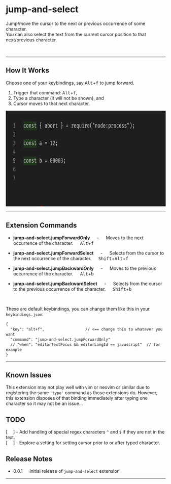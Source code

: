 # jump-and-select

Jump/move the cursor to the next or previous occurrence of some character.  
You can also select the text from the current cursor position to that next/previous character.

<br/>

-----------


## How It Works

Choose one of your keybindings, say <kbd>Alt</kbd>+<kbd>f</kbd> to jump forward.  

1.  Trigger that command: <kbd>Alt</kbd>+<kbd>f</kbd>,   
2.  Type a character (it will not be shown), and     
3.  Cursor moves to that next character.  

<img src="https://github.com/ArturoDent/jump-and-select/blob/master/images/jumpIntro.gif?raw=true" width="700" height="300" alt="Move cursors forward to next character"/>  


----------


## Extension Commands

* **jump-and-select.jumpForwardOnly**   &emsp; - &emsp; Moves to the next occurrence of the character.
&emsp; <kbd>Alt</kbd>+<kbd>f</kbd>   

* **jump-and-select.jumpForwardSelect**   &emsp; - &emsp; Selects from the cursor to the next occurrence of the character.
&emsp; <kbd>Shift</kbd>+<kbd>Alt</kbd>+<kbd>f</kbd> 

* **jump-and-select.jumpBackwardOnly**   &emsp; - &emsp; Moves to the previous occurrence of the character. 
&emsp; <kbd>Alt</kbd>+<kbd>b</kbd> 

* **jump-and-select.jumpBackwardSelect**   &emsp; - &emsp; Selects from the cursor to the previous occurrence of the character.
&emsp; <kbd>Shift</kbd>+<kbd>b</kbd>

<br/>

These are default keybindings, you can change them like this in your `keybindings.json`:  

```jsonc
{
  "key": "alt+f",                  // <== change this to whatever you want
  "command": "jump-and-select.jumpForwardOnly"
  // "when": "editorTextFocus && editorLangId == javascript"  // for example
}
```

-------  

## Known Issues

This extension may not play well with vim or neovim or similar due to registering the same `'type'` command as those extensions do.  However, this extension disposes of that binding immediately after typing one character so it may not be an issue...

## TODO  

[&emsp; ] - Add handling of special regex characters `^` and `$` if they are not in the text.  
[&emsp; ] - Explore a setting for setting cursor prior to or after typed character.

## Release Notes  

* 0.0.1 &emsp;  Initial release of `jump-and-select` extension





-----------------------------------------------------------------------------------------------------------
